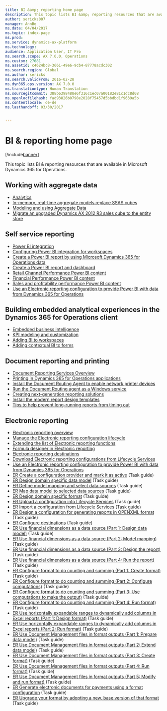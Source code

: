 ```yaml
---
title: BI &amp; reporting home page
description: This topic lists BI &amp; reporting resources that are available in Microsoft Dynamics 365 for Operations.
author: sericks007
manager: AnnBe
ms.date: 04/04/2017
ms.topic: index-page
ms.prod: 
ms.service: dynamics-ax-platform
ms.technology: 
audience: Application User, IT Pro
ms.search.scope: AX 7.0.0, Operations
ms.custom: 27681
ms.assetid: c4624bc8-3661-49e6-9cb4-87778acdc302
ms.search.region: Global
ms.author: sericks
ms.search.validFrom: 2016-02-28
ms.dyn365.ops.version: AX 7.0.0
ms.translationtype: Human Translation
ms.sourcegitcommit: 388b6398488e6f316c1ec07a00182e81c1dc8d08
ms.openlocfilehash: fad93826b0798e2028f75457d5bbdbd1f9639a5b
ms.contentlocale: de-de
ms.lasthandoff: 03/30/2017


---
```


# <a name="bi-amp-reporting-home-page"></a>BI &amp; reporting home page

[!include[banner](../includes/banner.md)]


This topic lists BI &amp; reporting resources that are available in Microsoft Dynamics 365 for Operations. 

<a name="working-with-aggregate-data"></a>Working with aggregate data
---------------------------

-   [Analytics](analytics.md)
-   [In-memory, real-time aggregate models replace SSAS cubes](..\migration-upgrade\in-memory-real-time-aggregate-models.md)
-   [Modeling and using Aggregate Data](model-aggregate-data.md)
-   [Migrate an upgraded Dynamics AX 2012 R3 sales cube to the entity store](..\migration-upgrade\migrate-upgraded-cube-entity-store.md)

## <a name="self-service-reporting"></a>Self service reporting
-   [Power BI integration](power-bi-integration.md)
-   [Configuring Power BI integration for workspaces](configure-power-bi-integration.md)
-   [Create a Power BI report by using Microsoft Dynamics 365 for Operations data](create-powerbi-report-data.md)
-   [Create a Power BI report and dashboard](create-powerbi-report-dashboard.md)
-   [Retail Channel Performance Power BI content](retail-channel-performance-dashboard-power-bi-data.md)
-   [Financial Performance Power BI content](financial-performance-power-bi-content-pack.md)
-   [Sales and profitability performance Power BI content](sales-profitability-performance-content-pack.md)
-   [Use an Electronic reporting configuration to provide Power BI with data from Dynamics 365 for Operations](general-electronic-reporting-report-configuration-get-data-powerbi.md)

## <a name="building-embedded-analytical-experiences-in-the-dynamics-365-for-operations-client"></a>Building embedded analytical experiences in the Dynamics 365 for Operations client
-   [Embedded business intelligence](analytics.md#embedded-business-intelligence)
-   [KPI modeling and customization](analytics.md#kpi-modeling-and-customization)
-   [Adding BI to workspaces](add-bi-workspaces.md)
-   [Adding contextual BI to forms](add-contextual-bi-forms.md)

## <a name="document-reporting-and-printing"></a>Document reporting and printing
-   [Document Reporting Services Overview](document-reporting-services.md)
-   [Printing in Dynamics 365 for Operations applications](print-documents.md)
-   [Install the Document Routing Agent to enable network printer devices](install-document-routing-agent.md)
-   [Run the Document Routing agent as a Windows service](run-document-routing-agent-as-windows-service.md)
-   [Creating next-generation reporting solutions](create-nextgen-reporting-solutions.md)
-   [Install the modern report design templates](install-modern-report-design-templates.md)
-   [Tips to help prevent long-running reports from timing out](prevent-long-running-reports-timing-out.md)

## <a name="electronic-reporting"></a>Electronic reporting
-   [Electronic reporting overview](general-electronic-reporting.md)
-   [Manage the Electronic reporting configuration lifecycle](general-electronic-reporting-manage-configuration-lifecycle.md)
-   [Extending the list of Electronic reporting functions](general-electronic-reporting-formulas-list-extension.md)
-   [Formula designer in Electronic reporting](general-electronic-reporting-formula-designer.md)
-   [Electronic reporting destinations](electronic-reporting-destinations.md)
-   [Download Electronic reporting configurations from Lifecycle Services](download-electronic-reporting-configuration-lcs.md)
-   [Use an Electronic reporting configuration to provide Power BI with data from Dynamics 365 for Operations](general-electronic-reporting-report-configuration-get-data-powerbi.md)
-   [ER Create a configuration provider and mark it as active](http://ax.help.dynamics.com/en/wiki/er-select-service-provider/) (Task guide)
-   [ER Design domain specific data model](http://ax.help.dynamics.com/en/wiki/er-design-domain-specific-data-model/) (Task guide)
-   [ER Define model mapping and select data sources](http://ax.help.dynamics.com/en/wiki/er-define-model-mapping-and-select-data-sources/) (Task guide)
-   [ER Map data model to selected data sources](http://ax.help.dynamics.com/en/wiki/er-map-data-model-to-selected-data-sources/) (Task guide)
-   [ER Design domain specific format](http://ax.help.dynamics.com/en/wiki/er-design-domain-specific-format/) (Task guide)
-   [ER Upload a configuration into Lifecycle Services](http://ax.help.dynamics.com/en/wiki/upload-a-configuration-into-lifecycle-services/) (Task guide)
-   [ER Import a configuration from Lifecycle Services](http://ax.help.dynamics.com/en/wiki/import-a-configuration-from-lifecycle-services/) (Task guide)
-   [ER Design a configuration for generating reports in OPENXML format](http://ax.help.dynamics.com/en/wiki/design-a-configuration-for-generating-reports-in-openxml-format/) (Task guide)
-   [ER Configure destinations](http://ax.help.dynamics.com/en/wiki/configure-destinations/) (Task guide)
-   [ER Use financial dimensions as a data source (Part 1: Design data model)](http://ax.help.dynamics.com/en/wiki/er-use-financial-dimensions-as-a-data-source-part-1-design-data-model/) (Task guide)
-   [ER Use financial dimensions as a data source (Part 2: Model mapping)](http://ax.help.dynamics.com/en/wiki/er-use-financial-dimensions-as-a-data-source-part-2-model-mapping/) (Task guide)
-   [ER Use financial dimensions as a data source (Part 3: Design the report)](http://ax.help.dynamics.com/en/wiki/er-use-financial-dimensions-as-a-data-source-part-3-design-the-report/) (Task guide)
-   [ER Use financial dimensions as a data source (Part 4: Run the report)](http://ax.help.dynamics.com/en/wiki/er-use-financial-dimensions-as-a-data-source-part-4-run-the-report/) (Task guide)
-   [ER Configure format to do counting and summing (Part 1: Create format)](http://ax.help.dynamics.com/en/wiki/er-configure-format-to-do-counting-and-summing-part-1-create-format/) (Task guide)
-   [ER Configure format to do counting and summing (Part 2: Configure computations)](http://ax.help.dynamics.com/en/wiki/er-configure-format-to-do-counting-and-summing-part-2-configure-computations/) (Task guide)
-   [ER Configure format to do counting and summing (Part 3: Use computations to make the output)](http://ax.help.dynamics.com/en/wiki/er-configure-format-to-do-counting-and-summing-part-3-use-computations-to-make-the-output/) (Task guide)
-   [ER Configure format to do counting and summing (Part 4: Run format)](http://ax.help.dynamics.com/en/wiki/er-configure-format-to-do-counting-and-summing-part-4-run-format/) (Task guide)
-   [ER Use horizontally expandable ranges to dynamically add columns in Excel reports (Part 1: Design format)](http://ax.help.dynamics.com/en/wiki/er-use-horizontally-expandable-ranges-to-dynamically-add-columns-in-excel-reports-part-1-design-format/) (Task guide)
-   [ER Use horizontally expandable ranges to dynamically add columns in Excel reports (Part 2: Run format)](http://ax.help.dynamics.com/en/wiki/er-use-horizontally-expandable-ranges-to-dynamically-add-columns-in-excel-reports-part-2-run-format/) (Task guide)
-   [ER Use Document Management files in format outputs (Part 1: Prepare data model)](http://ax.help.dynamics.com/en/wiki/er-use-document-management-files-in-format-outputs-part-1-prepare-data-model/) (Task guide)
-   [ER Use Document Management files in format outputs (Part 2: Extend data model)](http://ax.help.dynamics.com/en/wiki/er-use-document-management-files-in-format-outputs-part-2-extend-data-model/) (Task guide)
-   [ER Use Document Management files in format outputs (Part 3: Create format)](http://ax.help.dynamics.com/en/wiki/er-use-document-management-files-in-format-outputs-part-3-create-format/) (Task guide)
-   [ER Use Document Management files in format outputs (Part 4: Run format)](http://ax.help.dynamics.com/en/wiki/er-use-document-management-files-in-format-outputs-part-4-run-format/) (Task guide)
-   [ER Use Document Management files in format outputs (Part 5: Modify and run format)](http://ax.help.dynamics.com/en/wiki/er-use-document-management-files-in-format-outputs-part-5-modify-and-run-format/) (Task guide)
-   [ER Generate electronic documents for payments using a format configuration](http://ax.help.dynamics.com/en/wiki/generate-electronic-documents-for-payments-using-a-format-configuration/) (Task guide)
-   [ER Upgrade your format by adopting a new, base version of that format](http://ax.help.dynamics.com/en/wiki/upgrade-your-format-by-adopting-a-new-base-version-of-that-format/) (Task guide)







